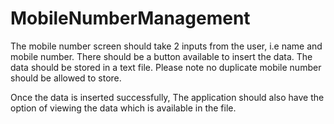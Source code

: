 # MobileNumberManagement

The mobile number screen should take 2 inputs from the user, i.e name and mobile number. There should be a button available to insert the data. The data should be stored in a text file. Please note no duplicate mobile number should be allowed to store.

Once the data is inserted successfully, The application should also have the option of viewing the data which is available in the file.
